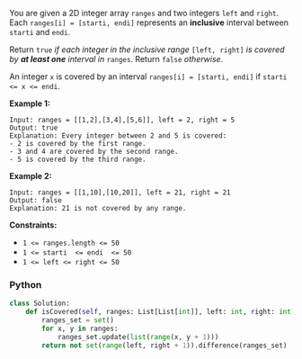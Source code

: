 You are given a 2D integer array  `ranges`  and two integers  `left`  and  `right`. Each  `ranges[i] = [starti, endi]`  represents an  **inclusive**  interval between  `starti`  and  `endi`.

Return  `true`  _if each integer in the inclusive range_  `[left, right]`  _is covered by  **at least one**  interval in_  `ranges`. Return  `false`  _otherwise_.

An integer  `x`  is covered by an interval  `ranges[i] = [starti, endi]`  if  `starti  <= x <= endi`.

**Example 1:**
```
Input: ranges = [[1,2],[3,4],[5,6]], left = 2, right = 5
Output: true
Explanation: Every integer between 2 and 5 is covered:
- 2 is covered by the first range.
- 3 and 4 are covered by the second range.
- 5 is covered by the third range.
```

**Example 2:**
```
Input: ranges = [[1,10],[10,20]], left = 21, right = 21
Output: false
Explanation: 21 is not covered by any range.
```

**Constraints:**

-   `1 <= ranges.length <= 50`
-   `1 <= starti  <= endi  <= 50`
-   `1 <= left <= right <= 50`


### Python
```python
class Solution:
    def isCovered(self, ranges: List[List[int]], left: int, right: int) -> bool:
        ranges_set = set()
        for x, y in ranges:
            ranges_set.update(list(range(x, y + 1)))
        return not set(range(left, right + 1)).difference(ranges_set)
```